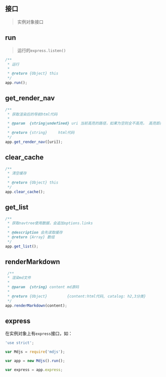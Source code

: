 ## 接口

> 实例对象接口

## run

> 运行的`express.listen()`

```js
/**
 * 运行
 *
 * @return {Object} this
 */
app.run();
```

## get_render_nav

```js
/**
 * 获取渲染后的导航html代码
 *
 * @param  {string|undefined} uri 当前高亮的路径，如果为空则全不高亮， 高亮即展开
 *
 * @return {string}     html代码
 */
app.get_render_nav([uri]);
```

## clear_cache

```js
/**
 * 清空缓存
 *
 * @return {Object} this
 */
app.clear_cache();
```

## get_list

```js
/**
 * 获取navtree使用数据，会追加options.links
 *
 * @description 会先读取缓存
 * @return {Array} 数组
 */
app.get_list();
```

## renderMarkdown

```js
 /**
 * 渲染md文件
 *
 * @param  {string} content md源码
 *
 * @return {Object}         {content:html代码, catalog: h2,3分类}
 */
app.renderMarkdown(content);
```

## express

在实例对象上有`express`接口，如：

```js
'use strict';

var Mdjs = require('mdjs');

var app = new Mdjs().run();

var express = app.express;
```